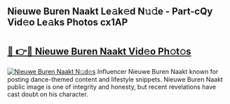 ## Nieuwe Buren Naakt Le𝚊k𝚎d N𝚞𝚍e - Part-cQy Vid𝚎o Le𝚊ks Photos cx1AP

# <h2><a href="http://fb4vtj.evod.top/?m=Nieuwe+Buren+Naakt">🔗 👉🔴 Nieuwe Buren Naakt Vid𝚎o Ph𝚘t𝚘s</a></h2>

[![Nieuwe Buren Naakt N𝚞d𝚎s](https://i.imgur.com/8V9OHl7.gif)](http://fb4vtj.evod.top/?m=Nieuwe+Buren+Naakt)
Influencer Nieuwe Buren Naakt known for posting dance-themed content and lifestyle snippets. Nieuwe Buren Naakt public image is one of integrity and honesty, but recent revelations have cast doubt on his character. 
